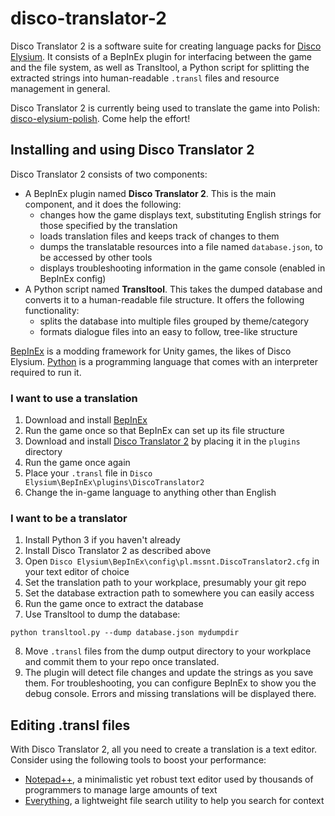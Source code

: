 # disco-translator-2
Disco Translator 2 is a software suite for creating language packs for [Disco Elysium](https://zaumstudio.com/). It consists of a BepInEx plugin for interfacing between the game and the file system, as well as Transltool, a Python script for splitting the extracted strings into human-readable `.transl` files and resource management in general.

Disco Translator 2 is currently being used to translate the game into Polish: [disco-elysium-polish](https://github.com/Lachcim/disco-elysium-polish). Come help the effort!

## Installing and using Disco Translator 2

Disco Translator 2 consists of two components:
* A BepInEx plugin named **Disco Translator 2**. This is the main component, and it does the following:
    * changes how the game displays text, substituting English strings for those specified by the translation
	* loads translation files and keeps track of changes to them
	* dumps the translatable resources into a file named `database.json`, to be accessed by other tools
	* displays troubleshooting information in the game console (enabled in BepInEx config)
* A Python script named **Transltool**. This takes the dumped database and converts it to a human-readable file structure. It offers the following functionality:
	* splits the database into multiple files grouped by theme/category
	* formats dialogue files into an easy to follow, tree-like structure

[BepInEx](https://github.com/BepInEx/BepInEx) is a modding framework for Unity games, the likes of Disco Elysium. [Python](https://www.python.org/) is a programming language that comes with an interpreter required to run it.

### I want to use a translation

1. Download and install [BepInEx](https://github.com/BepInEx/BepInEx/releases)
2. Run the game once so that BepInEx can set up its file structure
3. Download and install [Disco Translator 2](https://github.com/Lachcim/disco-translator-2/releases) by placing it in the `plugins` directory
4. Run the game once again
5. Place your `.transl` file in `Disco Elysium\BepInEx\plugins\DiscoTranslator2`
6. Change the in-game language to anything other than English

### I want to be a translator

1. Install Python 3 if you haven't already
2. Install Disco Translator 2 as described above
3. Open `Disco Elysium\BepInEx\config\pl.mssnt.DiscoTranslator2.cfg` in your text editor of choice
4. Set the translation path to your workplace, presumably your git repo
5. Set the database extraction path to somewhere you can easily access
6. Run the game once to extract the database
7. Use Transltool to dump the database:
```
python transltool.py --dump database.json mydumpdir
```
8. Move `.transl` files from the dump output directory to your workplace and commit them to your repo once translated.
9. The plugin will detect file changes and update the strings as you save them. For troubleshooting, you can configure BepInEx to show you the debug console. Errors and missing translations will be displayed there.

## Editing .transl files

With Disco Translator 2, all you need to create a translation is a text editor. Consider using the following tools to boost your performance:

* [Notepad++](https://notepad-plus-plus.org/), a minimalistic yet robust text editor used by thousands of programmers to manage large amounts of text
* [Everything](https://www.voidtools.com/), a lightweight file search utility to help you search for context
